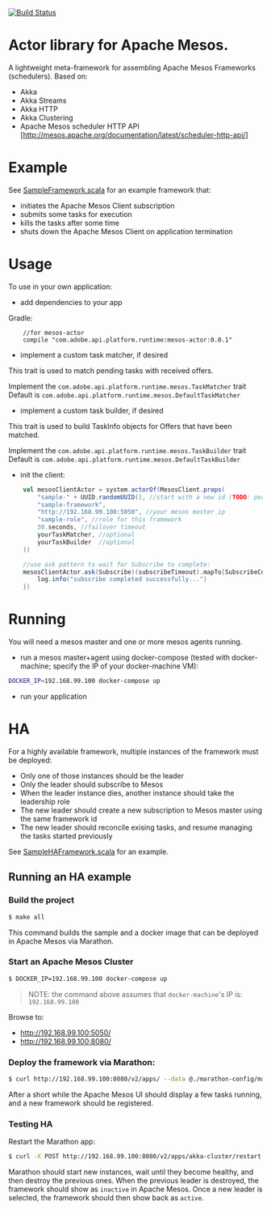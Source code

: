 [![Build Status](https://circleci.com/gh/adobe-apiplatform/mesos-actor.png?style=shield)](https://circleci.com/gh/adobe-apiplatform/mesos-actor)


# Actor library for Apache Mesos.

A lightweight meta-framework for assembling Apache Mesos Frameworks (schedulers). 
Based on:
* Akka
* Akka Streams
* Akka HTTP
* Akka Clustering
* Apache Mesos scheduler HTTP API [http://mesos.apache.org/documentation/latest/scheduler-http-api/]


# Example

See [SampleFramework.scala](./src/main/scala/com/adobe/api/platform/runtime/mesos/sample/SampleFramework.scala) for an example framework that:
* initiates the Apache Mesos Client subscription
* submits some tasks for execution
* kills the tasks after some time
* shuts down the Apache Mesos Client on application termination 

# Usage

To use in your own application:
* add dependencies to your app

Gradle:

```text
    //for mesos-actor
    compile "com.adobe.api.platform.runtime:mesos-actor:0.0.1"
```

* implement a custom task matcher, if desired

This trait is used to match pending tasks with received offers.

Implement the `com.adobe.api.platform.runtime.mesos.TaskMatcher` trait
Default is `com.adobe.api.platform.runtime.mesos.DefaultTaskMatcher`

* implement a custom task builder, if desired

This trait is used to build TaskInfo objects for Offers that have been matched.

Implement the `com.adobe.api.platform.runtime.mesos.TaskBuilder` trait
Default is `com.adobe.api.platform.runtime.mesos.DefaultTaskBuilder`


* init the client:
```scala
    val mesosClientActor = system.actorOf(MesosClient.props(
        "sample-" + UUID.randomUUID(), //start with a new id (TODO: persist this id so restart will fail over to new instance)
        "sample-framework",
        "http://192.168.99.100:5050", //your mesos master ip
        "sample-role", //role for this framework
        30.seconds, //failover timeout      
        yourTaskMatcher, //optional
        yourTaskBuilder  //optional
    ))

    //use ask pattern to wait for Subscribe to complete:
    mesosClientActor.ask(Subscribe)(subscribeTimeout).mapTo[SubscribeComplete].onComplete(complete => {
        log.info("subscribe completed successfully...")
    })
```

# Running

You will need a mesos master and one or more mesos agents running.

* run a mesos master+agent using docker-compose (tested with docker-machine; specify the IP of your docker-machine VM):
```bash
DOCKER_IP=192.168.99.100 docker-compose up
```
* run your application 

# HA 

For a highly available framework, multiple instances of the framework must be deployed:
* Only one of those instances should be the leader
* Only the leader should subscribe to Mesos
* When the leader instance dies, another instance should take the leadership role
* The new leader should create a new subscription to Mesos master using the same framework id
* The new leader should reconcile exising tasks, and resume managing the tasks started previously


See [SampleHAFramework.scala](./src/main/scala/com/adobe/api/platform/runtime/mesos/sample/SampleHAFramework.scala) for an example.

## Running an HA example

### Build the project
```bash
$ make all
```

This command builds the sample and a docker image that can be deployed in Apache Mesos via Marathon.
 
### Start an Apache Mesos Cluster

```bash
$ DOCKER_IP=192.168.99.100 docker-compose up 
``` 

> NOTE: the command above assumes that `docker-machine`'s IP is: `192.168.99.100`

Browse to: 
* http://192.168.99.100:5050/
* http://192.168.99.100:8080/

### Deploy the framework via Marathon:

```bash
$ curl http://192.168.99.100:8080/v2/apps/ --data @./marathon-config/marathon-app-local.json -H "Content-type: application/json"
```

After a short while the Apache Mesos UI should display a few tasks running, and a new framework should be registered.   

### Testing HA

Restart the Marathon app: 

```bash
$ curl -X POST http://192.168.99.100:8080/v2/apps/akka-cluster/restart
```

Marathon should start new instances, wait until they become healthy, and then destroy the previous ones. 
When the previous leader is destroyed, the framework should show as `inactive` in Apache Mesos. 
Once a new leader is selected, the framework should then show back as `active`.  
